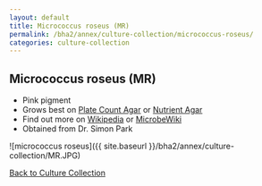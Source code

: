 ```yaml
---
layout: default
title: Micrococcus roseus (MR) 
permalink: /bha2/annex/culture-collection/micrococcus-roseus/
categories: culture-collection
---
```


## Micrococcus roseus (MR) 

* Pink pigment
* Grows best on [Plate Count Agar](/bha2/annex/cultivation-media/plate-count-agar/) or [Nutrient Agar](/bha2/annex/cultivation-media/nutrient-agar/)
* Find out more on [Wikipedia](http://en.wikipedia.org/wiki/Micrococcus_roseus) or [MicrobeWiki](https://microbewiki.kenyon.edu/index.php/Micrococcus)
* Obtained from Dr. Simon Park

![micrococcus roseus]({{ site.baseurl }}/bha2/annex/culture-collection/MR.JPG) 

[Back to Culture Collection](/bha2/annex/culture-collection/)
